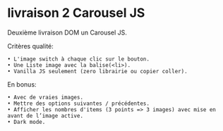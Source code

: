 # livraison 2 Carousel JS

Deuxième livraison DOM un Carousel JS.

  Critères qualité:

    • L'image switch à chaque clic sur le bouton.
    • Une Liste image avec la balise(<li>).
    • Vanilla JS seulement (zero librairie ou copier coller).

  En bonus:

    • Avec de vraies images.
    • Mettre des options suivantes / précédentes.
    • Afficher les nombres d'items (3 points => 3 images) avec mise en avant de l’image active.
    • Dark mode.

